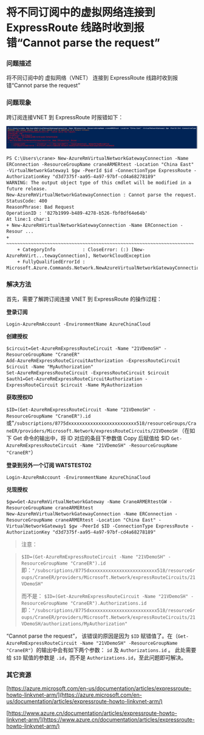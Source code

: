 # 将不同订阅中的虚拟网络连接到 ExpressRoute 线路时收到报错“Cannot parse the request” #

### 问题描述 ###

将不同订阅中的 虚拟网络（VNET） 连接到 ExpressRoute 线路时收到报错“Cannot parse the request” 

### 问题现象 ###

跨订阅连接VNET 到 ExpressRoute 时报错如下：

![powershell-link-vnet-er](./media/aog-virtual-network-qa-expressroute-cannot-parse-request/powershell-link-vnet-er.png)

	PS C:\Users\crane> New-AzureRmVirtualNetworkGatewayConnection -Name ERConnection -ResourceGroupName craneARMERtest -Location "China East" -VirtualNetworkGateway1 $gw -PeerId $id -ConnectionType ExpressRoute -AuthorizationKey "d3d7375f-aa95-4a97-97bf-cd4a68278189" 
	WARNING: The output object type of this cmdlet will be modified in a future release.
	New-AzureRmVirtualNetworkGatewayConnection : Cannot parse the request.
	StatusCode: 400
	ReasonPhrase: Bad Request
	OperationID : '827b1999-b489-4278-b526-fbf0df64e64b'
	At line:1 char:1
	+ New-AzureRmVirtualNetworkGatewayConnection -Name ERConnection -Resour ...
	+ ~~~~~~~~~~~~~~~~~~~~~~~~~~~~~~~~~~~~~~~~~~~~~~~~~~~~~~~~~~~~~~~~~~~~~
	    + CategoryInfo          : CloseError: (:) [New-AzureRmVirt...tewayConnection], NetworkCloudException
	    + FullyQualifiedErrorId : Microsoft.Azure.Commands.Network.NewAzureVirtualNetworkGatewayConnectionCommand

### 解决方法 ###

首先，需要了解跨订阅连接 VNET 到 ExpressRoute 的操作过程：

**登录订阅**

	Login-AzureRmAccount -EnvironmentName AzureChinaCloud

**创建授权**

	$circuit=Get-AzureRmExpressRouteCircuit -Name "21VDemoSH" -ResourceGroupName "CraneER"
	Add-AzureRmExpressRouteCircuitAuthorization -ExpressRouteCircuit $circuit -Name "MyAuthorization"
	Set-AzureRmExpressRouteCircuit -ExpressRouteCircuit $circuit
	$auth1=Get-AzureRmExpressRouteCircuitAuthorization -ExpressRouteCircuit $circuit -Name MyAuthorization 
 
**获取授权ID**

`$ID=(Get-AzureRmExpressRouteCircuit -Name "21VDemoSH" -ResourceGroupName "CraneER").id`
或"`/subscriptions/8775dxxxxxxxxxxxxxxxxxxxxxxxxx518/resourceGroups/CraneER/providers/Microsoft.Network/expressRouteCircuits/21VDemoSH` （在如下 Get 命令的输出中，将 ID 对应的条目下参数值 Copy 后赋值给 $ID
`Get-AzureRmExpressRouteCircuit -Name "21VDemoSH" -ResourceGroupName "CraneER"`）

**登录到另外一个订阅 WATSTEST02**

    Login-AzureRmAccount -EnvironmentName AzureChinaCloud
 
**兑现授权**

	$gw=Get-AzureRmVirtualNetworkGateway -Name CraneARMERtestGW -ResourceGroupName craneARMERtest 
	New-AzureRmVirtualNetworkGatewayConnection -Name ERConnection -ResourceGroupName craneARMERtest -Location "China East" -VirtualNetworkGateway1 $gw -PeerId $ID -ConnectionType ExpressRoute -AuthorizationKey "d3d7375f-aa95-4a97-97bf-cd4a68278189" 

> 注意：

> `$ID=(Get-AzureRmExpressRouteCircuit -Name "21VDemoSH" -ResourceGroupName "CraneER").id`
> 即：`"/subscriptions/8775dxxxxxxxxxxxxxxxxxxxxxxxxx518/resourceGroups/CraneER/providers/Microsoft.Network/expressRouteCircuits/21VDemoSH"`
> 
> 而不是：
`$ID=(Get-AzureRmExpressRouteCircuit -Name "21VDemoSH" -ResourceGroupName "CraneER").Authorizations.id`
即：`"/subscriptions/8775dxxxxxxxxxxxxxxxxxxxxxxxxx518/resourceGroups/CraneER/providers/Microsoft.Network/expressRouteCircuits/21VDemoSH/authorizations/MyAuthorization"`

“Cannot parse the request”， 该错误的原因是因为 `$ID` 赋错值了。在（`Get-AzureRmExpressRouteCircuit -Name "21VDemoSH" -ResourceGroupName "CraneER"`）的输出中会有如下两个参数：
 `id` 及 `Authorizations.id` 。
此处需要给 `$ID` 赋值的参数是 `.id`，而不是 `Authorizations.id`，至此问题即可解决。


### 其它资源 ###

[https://azure.microsoft.com/en-us/documentation/articles/expressroute-howto-linkvnet-arm/](https://azure.microsoft.com/en-us/documentation/articles/expressroute-howto-linkvnet-arm/)

[https://www.azure.cn/documentation/articles/expressroute-howto-linkvnet-arm/](https://www.azure.cn/documentation/articles/expressroute-howto-linkvnet-arm/)

 


